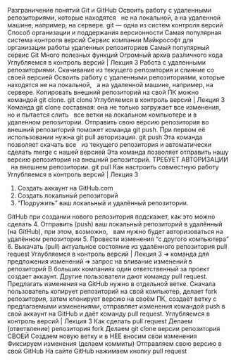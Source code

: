 Разграничение понятий Git и GitHub
Освоить работу с удаленными 
репозиториями, которые находятся  
не на локальной, а на удаленной машине, 
например, на сервере.
git — одна из систем контроля версий
Способ организации и поддержания 
версионности
Самая популярная система контроля версий
Сервис компании Майкрософт для 
организации работы удаленных 
репозиториев
Самый популярный сервис Git
Много полезных функций
Огромный архив различного кода
Углубляемся в контроль версий | Лекция 3
Работа с удаленными репозиториями. Скачивание из текущего 
репозитория и слияние со своей версией
Освоить работу с удаленными репозиториями, которые находятся не на локальной,  
а на удаленной машине, например, на сервере.
Копировать внешний репозиторий на свой ПК можно командой git clone.
git clone
Углубляемся в контроль версий | Лекция 3
Команда git clone составная: она не только 
загружает все изменения, но и пытается слить  
все ветки на локальном компьютере и в 
удаленном репозитории.
Отправить свою версию репозитория во 
внешний репозиторий поможет команда git 
push. При первом её использовании нужна 
git pull авторизация.
git push
Эта команда позволяет скачать все  
из текущего репозитория и автоматически 
сделать merge с нашей версией
Эта команда позволяет отправить нашу 
версию репозитория на внешний 
репозиторий. ТРЕБУЕТ АВТОРИЗАЦИИ  
на внешнем репозитории.
git pull
Как настроить совместную работу
Углубляемся в контроль версий | Лекция 3
1. Создать аккаунт на GitHub.com
2. Создать локальный репозиторий
3. “Подружить” ваш локальный и удалённый репозитории. 

 GitHub при создании нового репозитория подскажет, как это можно сделать
4. Отправить (push) ваш локальный репозиторий в удалённый (на GitHub), при этом, возможно,  
вам нужно будет авторизоваться на удалённом репозитории
5. Провести изменения “с другого компьютера”
6. Выкачать (pull) актуальное состояние из удалённого репозитория
pull request
Углубляемся в контроль версий | Лекция 3
➜ команда для предложения изменений 
➜ запрос на вливание изменений в репозиторий
В больших компаниях один ответственный за проект создает аккаунт. Другие пользователи дают 
команду pull request. Предлагать изменения на GitHub нужно в отдельной ветке. Сначала 
пользователь копирует репозиторий на свой компьютер, делает fork репозитория, затем 
клонирует версию на своём ПК, создаёт ветку с предлагаемыми изменениями, отправляет 
изменения командой push в свой аккаунт на GitHub и даёт команду pull request. 
Углубляемся в контроль версий | Лекция 3
Как сделать pull request
Делаем   (ответвление) репозитория fork
Делаем git clone   версии репозитория СВОЕЙ
Создаем новую ветку и в НЕЕ вносим свои изменения
Фиксируем изменения (делаем коммиты)
Отправляем свою версию в свой GitHub
На сайте GitHub нажимаем кнопку pull request